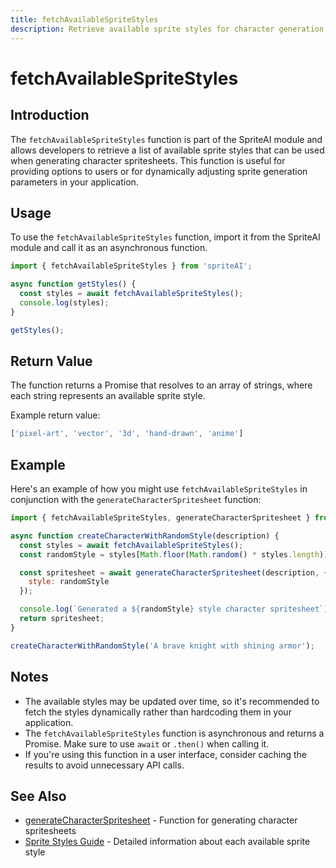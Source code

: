 ```yaml
---
title: fetchAvailableSpriteStyles
description: Retrieve available sprite styles for character generation
---
```


# fetchAvailableSpriteStyles

## Introduction

The `fetchAvailableSpriteStyles` function is part of the SpriteAI module and allows developers to retrieve a list of available sprite styles that can be used when generating character spritesheets. This function is useful for providing options to users or for dynamically adjusting sprite generation parameters in your application.

## Usage

To use the `fetchAvailableSpriteStyles` function, import it from the SpriteAI module and call it as an asynchronous function.

```javascript
import { fetchAvailableSpriteStyles } from 'spriteAI';

async function getStyles() {
  const styles = await fetchAvailableSpriteStyles();
  console.log(styles);
}

getStyles();
```

## Return Value

The function returns a Promise that resolves to an array of strings, where each string represents an available sprite style.

Example return value:

```javascript
['pixel-art', 'vector', '3d', 'hand-drawn', 'anime']
```

## Example

Here's an example of how you might use `fetchAvailableSpriteStyles` in conjunction with the `generateCharacterSpritesheet` function:

```javascript
import { fetchAvailableSpriteStyles, generateCharacterSpritesheet } from 'spriteAI';

async function createCharacterWithRandomStyle(description) {
  const styles = await fetchAvailableSpriteStyles();
  const randomStyle = styles[Math.floor(Math.random() * styles.length)];

  const spritesheet = await generateCharacterSpritesheet(description, {
    style: randomStyle
  });

  console.log(`Generated a ${randomStyle} style character spritesheet`);
  return spritesheet;
}

createCharacterWithRandomStyle('A brave knight with shining armor');
```

## Notes

- The available styles may be updated over time, so it's recommended to fetch the styles dynamically rather than hardcoding them in your application.
- The `fetchAvailableSpriteStyles` function is asynchronous and returns a Promise. Make sure to use `await` or `.then()` when calling it.
- If you're using this function in a user interface, consider caching the results to avoid unnecessary API calls.

## See Also

- [generateCharacterSpritesheet](./generateCharacterSpritesheet.md) - Function for generating character spritesheets
- [Sprite Styles Guide](./sprite-styles-guide.md) - Detailed information about each available sprite style